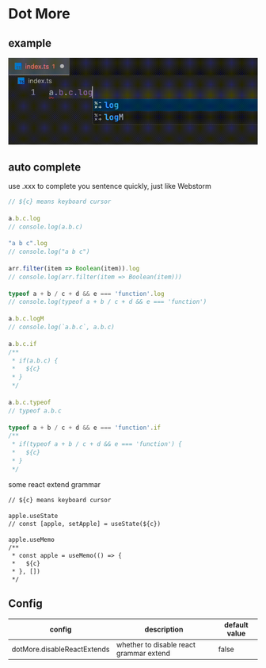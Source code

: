 # Dot More

## example
![example](https://raw.githubusercontent.com/AlanQtten/dot-more/main/assets/example.gif)

## auto complete
use .xxx to complete you sentence quickly, just like Webstorm
```js
// ${c} means keyboard cursor

a.b.c.log    
// console.log(a.b.c)

"a b c".log
// console.log("a b c")

arr.filter(item => Boolean(item)).log
// console.log(arr.filter(item => Boolean(item)))

typeof a + b / c + d && e === 'function'.log
// console.log(typeof a + b / c + d && e === 'function')

a.b.c.logM 
// console.log(`a.b.c`, a.b.c)

a.b.c.if    
/**
 * if(a.b.c) {
 *   ${c}
 * }
 */

a.b.c.typeof
// typeof a.b.c

typeof a + b / c + d && e === 'function'.if
/**
 * if(typeof a + b / c + d && e === 'function') {
 *   ${c}
 * }
 */

```
some react extend grammar
```tsx
// ${c} means keyboard cursor

apple.useState
// const [apple, setApple] = useState(${c})

apple.useMemo
/**
 * const apple = useMemo(() => {
 *   ${c}
 * }, [])
 */
```

## Config
|config|description|default value|
|---|---|---|
|dotMore.disableReactExtends|whether to disable react grammar extend|false|
